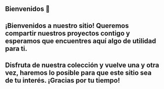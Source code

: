 ## Bienvenidos 👋
## ¡Bienvenidos a nuestro sitio! Queremos compartir nuestros proyectos contigo y esperamos que encuentres aquí algo de utilidad para ti.
## Disfruta de nuestra colección y vuelve una y otra vez, haremos lo posible para que este sitio sea de tu interés. ¡Gracias por tu tiempo!
